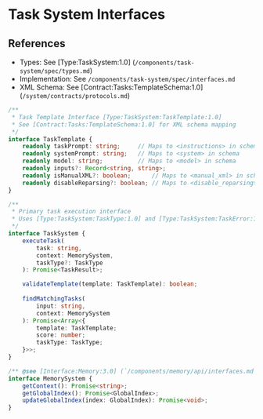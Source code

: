 # Task System Interfaces

## References

- Types: See [Type:TaskSystem:1.0] (`/components/task-system/spec/types.md`)
- Implementation: See `/components/task-system/spec/interfaces.md`
- XML Schema: See [Contract:Tasks:TemplateSchema:1.0] (`/system/contracts/protocols.md`)

```typescript
/**
 * Task Template Interface [Type:TaskSystem:TaskTemplate:1.0]
 * See [Contract:Tasks:TemplateSchema:1.0] for XML schema mapping
 */
interface TaskTemplate {
    readonly taskPrompt: string;     // Maps to <instructions> in schema
    readonly systemPrompt: string;   // Maps to <system> in schema
    readonly model: string;          // Maps to <model> in schema
    readonly inputs?: Record<string, string>;
    readonly isManualXML?: boolean;      // Maps to <manual_xml> in schema
    readonly disableReparsing?: boolean; // Maps to <disable_reparsing> in schema
}

/**
 * Primary task execution interface
 * Uses [Type:TaskSystem:TaskType:1.0] and [Type:TaskSystem:TaskError:1.0]
 */
interface TaskSystem {
    executeTask(
        task: string,
        context: MemorySystem,
        taskType?: TaskType
    ): Promise<TaskResult>;

    validateTemplate(template: TaskTemplate): boolean;
  
    findMatchingTasks(
        input: string,
        context: MemorySystem
    ): Promise<Array<{
        template: TaskTemplate;
        score: number;
        taskType: TaskType;
    }>>;
}

/** @see [Interface:Memory:3.0] (`/components/memory/api/interfaces.md`) */
interface MemorySystem {
    getContext(): Promise<string>;
    getGlobalIndex(): Promise<GlobalIndex>;
    updateGlobalIndex(index: GlobalIndex): Promise<void>;
}
```
